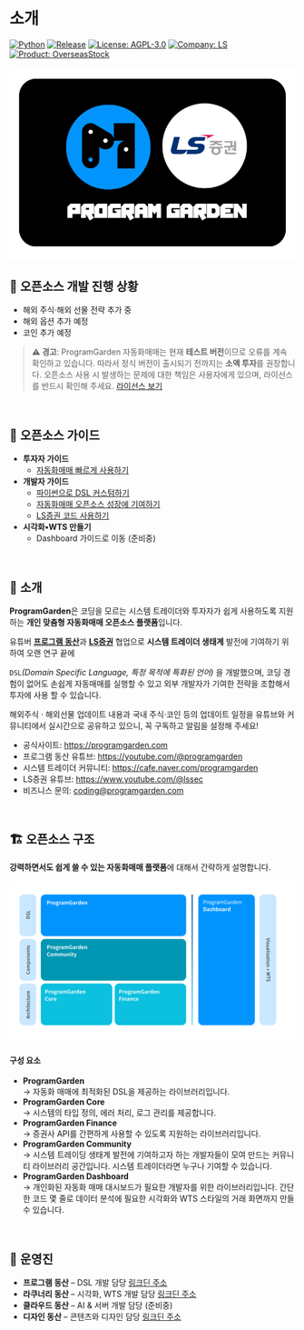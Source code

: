 # 소개

[![Python](https://img.shields.io/badge/python-3.9%2B-blue?logo=python&logoColor=white)](https://www.python.org/)
[![Release](https://img.shields.io/github/v/tag/OWNER/REPO?label=release&sort=semver&logo=github)](https://github.com/OWNER/REPO/releases)
[![License: AGPL-3.0](https://img.shields.io/badge/License-AGPL_3.0-blue.svg)](./LICENSE)
[![Company: LS](https://img.shields.io/badge/지원되는_증권사-LS증권-008FC7.svg)]()
[![Product: OverseasStock](https://img.shields.io/badge/지원되는_자동매매-해외주식,해외선물-purple.svg)]()


![programgarden 그리고 ls](docs/images/programgarden_ls.png)

## 👏 오픈소스 개발 진행 상황
- 해외 주식·해외 선물 전략 추가 중
- 해외 옵션 추가 예정
- 코인 추가 예정

> **⚠️ 경고**: ProgramGarden 자동화매매는 현재 **테스트 버전**이므로 오류를 계속 확인하고 있습니다. 따라서 정식 버전이 출시되기 전까지는 **소액 투자**를 권장합니다. 오픈소스 사용 시 발생하는 문제에 대한 책임은 사용자에게 있으며, 라이선스를 반드시 확인해 주세요. [라이선스 보기](https://github.com/programgarden/programgarden/blob/main/LICENSE)

<br>

## 📖 오픈소스 가이드

* **투자자 가이드**
  * [자동화매매 빠르게 사용하기](docs/non_dev_quick_guide.md)
* **개발자 가이드**
  * [파이썬으로 DSL 커스텀하기](docs/custom_dsl.md)
  * [자동화매매 오픈소스 성장에 기여하기](docs/contribution_guide.md)
  * [LS증권 코드 사용하기](docs/finance_guide.md)
* **시각화•WTS 만들기**
  * Dashboard 가이드로 이동 (준비중)

<br>

## 📌 소개 
**ProgramGarden**은 코딩을 모르는 시스템 트레이더와 투자자가 쉽게 사용하도록 지원하는 **개인 맞춤형 자동화매매 오픈소스 플랫폼**입니다.

유튜버 [**프로그램 동산**](https://programgarden.com)과 [**LS증권**](https://ls-sec.co.kr) 협업으로 **시스템 트레이더 생태계** 발전에 기여하기 위하여 오랜 연구 끝에

`DSL`_(Domain Specific Language, 특정 목적에 특화된 언어)_ 을 개발했으며, 코딩 경험이 없어도 손쉽게 자동매매를 실행할 수 있고 외부 개발자가 기여한 전략을 조합해서 투자에 사용 할 수 있습니다.

해외주식 · 해외선물 업데이트 내용과 국내 주식·코인 등의 업데이트 일정을 유튜브와 커뮤니티에서 실시간으로 공유하고 있으니, 꼭 구독하고 알림을 설정해 주세요!

- 공식사이트: https://programgarden.com
- 프로그램 동산 유튜브: https://youtube.com/@programgarden
- 시스템 트레이더 커뮤니티: https://cafe.naver.com/programgarden
- LS증권 유튜브: https://www.youtube.com/@lssec
- 비즈니스 문의: coding@programgarden.com

<br>

## 🏗️ 오픈소스 구조

**강력하면서도 쉽게 쓸 수 있는 자동화매매 플랫폼**에 대해서 간략하게 설명합니다.

![ProgramGarden 아키텍처](docs/images/architecture.png)

#### 구성 요소

* **ProgramGarden**\
 → 자동화 매매에 최적화된 DSL을 제공하는 라이브러리입니다.
* **ProgramGarden Core**\
  → 시스템의 타입 정의, 에러 처리, 로그 관리를 제공합니다.
* **ProgramGarden Finance**\
  → 증권사 API를 간편하게 사용할 수 있도록 지원하는 라이브러리입니다.
* **ProgramGarden Community**\
  → 시스템 트레이딩 생태계 발전에 기여하고자 하는 개발자들이 모여 만드는 커뮤니티 라이브러리 공간입니다. 시스템 트레이더라면 누구나 기여할 수 있습니다.
* **ProgramGarden Dashboard**\
  → 개인화된 자동화 매매 대시보드가 필요한 개발자를 위한 라이브러리입니다. 간단한 코드 몇 줄로 데이터 분석에 필요한 시각화와 WTS 스타일의 거래 화면까지 만들 수 있습니다.


<br>

## 👥 운영진

* **프로그램 동산** – DSL 개발 담당 [링크딘 주소](https://www.linkedin.com/in/masterjyj/)
* **라쿠너리 동산** – 시각화, WTS 개발 담당 [링크딘 주소](https://www.linkedin.com/in/rakunary)
* **클라우드 동산** – AI & 서버 개발 담당 (준비중)
* **디자인 동산** – 콘텐츠와 디자인 담당 [링크딘 주소](https://www.linkedin.com/in/jina-jang-4561b717a/)
